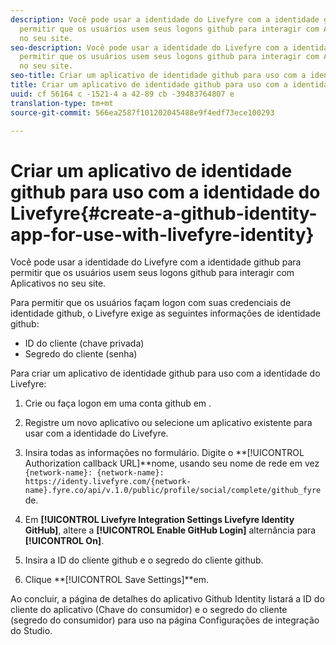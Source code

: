 ```yaml
---
description: Você pode usar a identidade do Livefyre com a identidade github para
  permitir que os usuários usem seus logons github para interagir com Aplicativos
  no seu site.
seo-description: Você pode usar a identidade do Livefyre com a identidade github para
  permitir que os usuários usem seus logons github para interagir com Aplicativos
  no seu site.
seo-title: Criar um aplicativo de identidade github para uso com a identidade do Livefyre
title: Criar um aplicativo de identidade github para uso com a identidade do Livefyre
uuid: cf 56164 c -1521-4 a 42-89 cb -39483764807 e
translation-type: tm+mt
source-git-commit: 566ea2587f101202045488e9f4edf73ece100293

---
```



# Criar um aplicativo de identidade github para uso com a identidade do Livefyre{#create-a-github-identity-app-for-use-with-livefyre-identity}

Você pode usar a identidade do Livefyre com a identidade github para permitir que os usuários usem seus logons github para interagir com Aplicativos no seu site.

Para permitir que os usuários façam logon com suas credenciais de identidade github, o Livefyre exige as seguintes informações de identidade github:

* ID do cliente (chave privada)
* Segredo do cliente (senha)

Para criar um aplicativo de identidade github para uso com a identidade do Livefyre:

1. Crie ou faça logon em uma conta github em [](https://github.com/settings/developers).
1. Registre um novo aplicativo ou selecione um aplicativo existente para usar com a identidade do Livefyre.
1. Insira todas as informações no formulário. Digite o **[!UICONTROL Authorization callback URL]**nome, usando seu nome de rede em vez `{network-name}: {network-name}: https://identy.livefyre.com/{network-name}.fyre.co/api/v.1.0/public/profile/social/complete/github_fyre`de.

1. Em **[!UICONTROL Livefyre Integration Settings Livefyre Identity GitHub]**, altere a **[!UICONTROL Enable GitHub Login]** alternância para **[!UICONTROL On]**.

1. Insira a ID do cliente github e o segredo do cliente github.
1. Clique **[!UICONTROL Save Settings]**em.

Ao concluir, a página de detalhes do aplicativo Github Identity listará a ID do cliente do aplicativo (Chave do consumidor) e o segredo do cliente (segredo do consumidor) para uso na página Configurações de integração do Studio.
